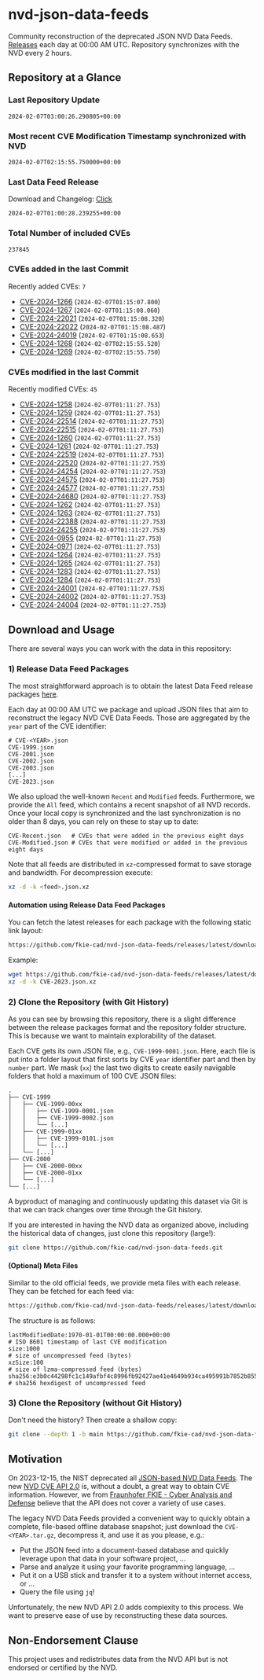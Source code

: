 # nvd-json-data-feeds

Community reconstruction of the deprecated JSON NVD Data Feeds. 
[Releases](https://github.com/fkie-cad/nvd-json-data-feeds/releases/latest) each day at 00:00 AM UTC.
Repository synchronizes with the NVD every 2 hours.

## Repository at a Glance

### Last Repository Update

```plain
2024-02-07T03:00:26.290805+00:00
```

### Most recent CVE Modification Timestamp synchronized with NVD

```plain
2024-02-07T02:15:55.750000+00:00
```

### Last Data Feed Release

Download and Changelog: [Click](https://github.com/fkie-cad/nvd-json-data-feeds/releases/latest)

```plain
2024-02-07T01:00:28.239255+00:00
```

### Total Number of included CVEs

```plain
237845
```

### CVEs added in the last Commit

Recently added CVEs: `7`

* [CVE-2024-1266](CVE-2024/CVE-2024-12xx/CVE-2024-1266.json) (`2024-02-07T01:15:07.800`)
* [CVE-2024-1267](CVE-2024/CVE-2024-12xx/CVE-2024-1267.json) (`2024-02-07T01:15:08.060`)
* [CVE-2024-22021](CVE-2024/CVE-2024-220xx/CVE-2024-22021.json) (`2024-02-07T01:15:08.320`)
* [CVE-2024-22022](CVE-2024/CVE-2024-220xx/CVE-2024-22022.json) (`2024-02-07T01:15:08.487`)
* [CVE-2024-24019](CVE-2024/CVE-2024-240xx/CVE-2024-24019.json) (`2024-02-07T01:15:08.653`)
* [CVE-2024-1268](CVE-2024/CVE-2024-12xx/CVE-2024-1268.json) (`2024-02-07T02:15:55.520`)
* [CVE-2024-1269](CVE-2024/CVE-2024-12xx/CVE-2024-1269.json) (`2024-02-07T02:15:55.750`)


### CVEs modified in the last Commit

Recently modified CVEs: `45`

* [CVE-2024-1258](CVE-2024/CVE-2024-12xx/CVE-2024-1258.json) (`2024-02-07T01:11:27.753`)
* [CVE-2024-1259](CVE-2024/CVE-2024-12xx/CVE-2024-1259.json) (`2024-02-07T01:11:27.753`)
* [CVE-2024-22514](CVE-2024/CVE-2024-225xx/CVE-2024-22514.json) (`2024-02-07T01:11:27.753`)
* [CVE-2024-22515](CVE-2024/CVE-2024-225xx/CVE-2024-22515.json) (`2024-02-07T01:11:27.753`)
* [CVE-2024-1260](CVE-2024/CVE-2024-12xx/CVE-2024-1260.json) (`2024-02-07T01:11:27.753`)
* [CVE-2024-1261](CVE-2024/CVE-2024-12xx/CVE-2024-1261.json) (`2024-02-07T01:11:27.753`)
* [CVE-2024-22519](CVE-2024/CVE-2024-225xx/CVE-2024-22519.json) (`2024-02-07T01:11:27.753`)
* [CVE-2024-22520](CVE-2024/CVE-2024-225xx/CVE-2024-22520.json) (`2024-02-07T01:11:27.753`)
* [CVE-2024-24254](CVE-2024/CVE-2024-242xx/CVE-2024-24254.json) (`2024-02-07T01:11:27.753`)
* [CVE-2024-24575](CVE-2024/CVE-2024-245xx/CVE-2024-24575.json) (`2024-02-07T01:11:27.753`)
* [CVE-2024-24577](CVE-2024/CVE-2024-245xx/CVE-2024-24577.json) (`2024-02-07T01:11:27.753`)
* [CVE-2024-24680](CVE-2024/CVE-2024-246xx/CVE-2024-24680.json) (`2024-02-07T01:11:27.753`)
* [CVE-2024-1262](CVE-2024/CVE-2024-12xx/CVE-2024-1262.json) (`2024-02-07T01:11:27.753`)
* [CVE-2024-1263](CVE-2024/CVE-2024-12xx/CVE-2024-1263.json) (`2024-02-07T01:11:27.753`)
* [CVE-2024-22388](CVE-2024/CVE-2024-223xx/CVE-2024-22388.json) (`2024-02-07T01:11:27.753`)
* [CVE-2024-24255](CVE-2024/CVE-2024-242xx/CVE-2024-24255.json) (`2024-02-07T01:11:27.753`)
* [CVE-2024-0955](CVE-2024/CVE-2024-09xx/CVE-2024-0955.json) (`2024-02-07T01:11:27.753`)
* [CVE-2024-0971](CVE-2024/CVE-2024-09xx/CVE-2024-0971.json) (`2024-02-07T01:11:27.753`)
* [CVE-2024-1264](CVE-2024/CVE-2024-12xx/CVE-2024-1264.json) (`2024-02-07T01:11:27.753`)
* [CVE-2024-1265](CVE-2024/CVE-2024-12xx/CVE-2024-1265.json) (`2024-02-07T01:11:27.753`)
* [CVE-2024-1283](CVE-2024/CVE-2024-12xx/CVE-2024-1283.json) (`2024-02-07T01:11:27.753`)
* [CVE-2024-1284](CVE-2024/CVE-2024-12xx/CVE-2024-1284.json) (`2024-02-07T01:11:27.753`)
* [CVE-2024-24001](CVE-2024/CVE-2024-240xx/CVE-2024-24001.json) (`2024-02-07T01:11:27.753`)
* [CVE-2024-24002](CVE-2024/CVE-2024-240xx/CVE-2024-24002.json) (`2024-02-07T01:11:27.753`)
* [CVE-2024-24004](CVE-2024/CVE-2024-240xx/CVE-2024-24004.json) (`2024-02-07T01:11:27.753`)


## Download and Usage

There are several ways you can work with the data in this repository:

### 1) Release Data Feed Packages

The most straightforward approach is to obtain the latest Data Feed release packages [here](https://github.com/fkie-cad/nvd-json-data-feeds/releases/latest).

Each day at 00:00 AM UTC we package and upload JSON files that aim to reconstruct the legacy NVD CVE Data Feeds.
Those are aggregated by the `year` part of the CVE identifier:

```
# CVE-<YEAR>.json
CVE-1999.json
CVE-2001.json
CVE-2002.json
CVE-2003.json
[...]
CVE-2023.json
```

We also upload the well-known `Recent` and `Modified` feeds.
Furthermore, we provide the `All` feed, which contains a recent snapshot of all NVD records.
Once your local copy is synchronized and the last synchronization is no older than 8 days, you can rely on these to stay up to date:

```plain
CVE-Recent.json   # CVEs that were added in the previous eight days
CVE-Modified.json # CVEs that were modified or added in the previous eight days
```

Note that all feeds are distributed in `xz`-compressed format to save storage and bandwidth.
For decompression execute:

```sh
xz -d -k <feed>.json.xz
```


#### Automation using Release Data Feed Packages

You can fetch the latest releases for each package with the following static link layout:

```sh
https://github.com/fkie-cad/nvd-json-data-feeds/releases/latest/download/CVE-<YEAR>.json.xz
```

Example:

```sh
wget https://github.com/fkie-cad/nvd-json-data-feeds/releases/latest/download/CVE-2023.json.xz
xz -d -k CVE-2023.json.xz
```



### 2) Clone the Repository (with Git History)

As you can see by browsing this repository, there is a slight difference between the release packages format and the repository folder structure.
This is because we want to maintain explorability of the dataset.

Each CVE gets its own JSON file, e.g., `CVE-1999-0001.json`.
Here, each file is put into a folder layout that first sorts by CVE `year` identifier part and then by `number` part.
We mask (`xx`) the last two digits to create easily navigable folders that hold a maximum of 100 CVE JSON files:

```plain
.
├── CVE-1999
│   ├── CVE-1999-00xx
│   │   ├── CVE-1999-0001.json
│   │   ├── CVE-1999-0002.json
│   │   └── [...]
│   ├── CVE-1999-01xx
│   │   ├── CVE-1999-0101.json
│   │   └── [...]
│   └── [...]
├── CVE-2000
│   ├── CVE-2000-00xx
│   ├── CVE-2000-01xx
│   └── [...]
└── [...]
```

A byproduct of managing and continuously updating this dataset via Git is that we can track changes over time through the Git history.

If you are interested in having the NVD data as organized above, including the historical data of changes, just clone this repository (large!):

```sh
git clone https://github.com/fkie-cad/nvd-json-data-feeds.git
```

#### (Optional) Meta Files

Similar to the old official feeds, we provide meta files with each release. They can be fetched for each feed via:

```sh
https://github.com/fkie-cad/nvd-json-data-feeds/releases/latest/download/CVE-<YEAR>.meta
```

The structure is as follows:

```plain
lastModifiedDate:1970-01-01T00:00:00.000+00:00                          # ISO 8601 timestamp of last CVE modification
size:1000                                                               # size of uncompressed feed (bytes)
xzSize:100                                                              # size of lzma-compressed feed (bytes)
sha256:e3b0c44298fc1c149afbf4c8996fb92427ae41e4649b934ca495991b7852b855 # sha256 hexdigest of uncompressed feed
```


### 3) Clone the Repository (without Git History)

Don't need the history? Then create a shallow copy:

```sh
git clone --depth 1 -b main https://github.com/fkie-cad/nvd-json-data-feeds.git
```

## Motivation

On 2023-12-15, the NIST deprecated all [JSON-based NVD Data Feeds](https://nvd.nist.gov/vuln/data-feeds#divRetirementBanner-1).
The new [NVD CVE API 2.0](https://nvd.nist.gov/developers/vulnerabilities) is, without a doubt, a great way to obtain CVE information.
However, we from [Fraunhofer FKIE - Cyber Analysis and Defense](https://www.fkie.fraunhofer.de/en/departments/cad.html) believe that the API does not cover a variety of use cases.

The legacy NVD Data Feeds provided a convenient way to quickly obtain a complete, file-based offline database snapshot; just download the `CVE-<YEAR>.tar.gz`, decompress it, and use it as you please, e.g.:

* Put the JSON feed into a document-based database and quickly leverage upon that data in your software project, ...
* Parse and analyze it using your favorite programming language, ...
* Put it on a USB stick and transfer it to a system without internet access, or ...
* Query the file using `jq`!

Unfortunately, the new NVD API 2.0 adds complexity to this process.
We want to preserve ease of use by reconstructing these data sources.

## Non-Endorsement Clause

This project uses and redistributes data from the NVD API but is not endorsed or certified by the NVD.